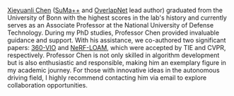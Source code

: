[Xieyuanli Chen](https://xieyuanli-chen.com) ([SuMa++](https://github.com/PRBonn/semantic_suma/) and [OverlapNet](https://github.com/PRBonn/OverlapNet) lead author) graduated from the University of Bonn with the highest scores in the lab's history and currently serves as an Associate Professor at the National University of Defense Technology. During my PhD studies, Professor Chen provided invaluable guidance and support. With his assistance, we co-authored two significant papers: [360-VIO](https://ieeexplore.ieee.org/document/10373205) and [NeRF-LOAM](https://ieeexplore.ieee.org/document/10377635), which were accepted by TIE and CVPR, respectively. Professor Chen is not only skilled in algorithm development but is also enthusiastic and responsible, making him an exemplary figure in my academic journey. For those with innovative ideas in the autonomous driving field, I highly recommend contacting him via email to explore collaboration opportunities.